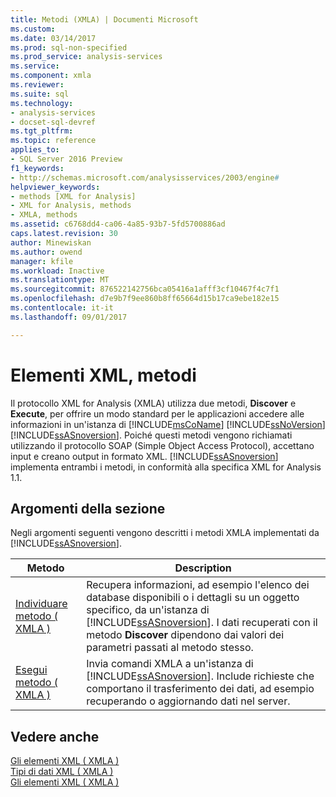 ```yaml
---
title: Metodi (XMLA) | Documenti Microsoft
ms.custom: 
ms.date: 03/14/2017
ms.prod: sql-non-specified
ms.prod_service: analysis-services
ms.service: 
ms.component: xmla
ms.reviewer: 
ms.suite: sql
ms.technology:
- analysis-services
- docset-sql-devref
ms.tgt_pltfrm: 
ms.topic: reference
applies_to:
- SQL Server 2016 Preview
f1_keywords:
- http://schemas.microsoft.com/analysisservices/2003/engine#
helpviewer_keywords:
- methods [XML for Analysis]
- XML for Analysis, methods
- XMLA, methods
ms.assetid: c6768dd4-ca06-4a85-93b7-5fd5700886ad
caps.latest.revision: 30
author: Minewiskan
ms.author: owend
manager: kfile
ms.workload: Inactive
ms.translationtype: MT
ms.sourcegitcommit: 876522142756bca05416a1afff3cf10467f4c7f1
ms.openlocfilehash: d7e9b7f9ee860b8ff65664d15b17ca9ebe182e15
ms.contentlocale: it-it
ms.lasthandoff: 09/01/2017

---
```

# <a name="xml-elements---methods"></a>Elementi XML, metodi
  Il protocollo XML for Analysis (XMLA) utilizza due metodi, **Discover** e **Execute**, per offrire un modo standard per le applicazioni accedere alle informazioni in un'istanza di [!INCLUDE[msCoName](../../includes/msconame-md.md)] [!INCLUDE[ssNoVersion](../../includes/ssnoversion-md.md)] [!INCLUDE[ssASnoversion](../../includes/ssasnoversion-md.md)]. Poiché questi metodi vengono richiamati utilizzando il protocollo SOAP (Simple Object Access Protocol), accettano input e creano output in formato XML. [!INCLUDE[ssASnoversion](../../includes/ssasnoversion-md.md)] implementa entrambi i metodi, in conformità alla specifica XML for Analysis 1.1.  
  
## <a name="in-this-section"></a>Argomenti della sezione  
 Negli argomenti seguenti vengono descritti i metodi XMLA implementati da [!INCLUDE[ssASnoversion](../../includes/ssasnoversion-md.md)].  
  
|Metodo|Description|  
|------------|-----------------|  
|[Individuare metodo &#40; XMLA &#41;](../../analysis-services/xmla/xml-elements-methods-discover.md)|Recupera informazioni, ad esempio l'elenco dei database disponibili o i dettagli su un oggetto specifico, da un'istanza di [!INCLUDE[ssASnoversion](../../includes/ssasnoversion-md.md)]. I dati recuperati con il metodo **Discover** dipendono dai valori dei parametri passati al metodo stesso.|  
|[Esegui metodo &#40; XMLA &#41;](../../analysis-services/xmla/xml-elements-methods-execute.md)|Invia comandi XMLA a un'istanza di [!INCLUDE[ssASnoversion](../../includes/ssasnoversion-md.md)]. Include richieste che comportano il trasferimento dei dati, ad esempio recuperando o aggiornando dati nel server.|  
  
## <a name="see-also"></a>Vedere anche  
 [Gli elementi XML &#40; XMLA &#41;](http://msdn.microsoft.com/library/40ab2360-efb6-4ba6-bf23-e84964e51008)   
 [Tipi di dati XML &#40; XMLA &#41;](../../analysis-services/xmla/xml-data-types/xml-data-types-xmla.md)   
 [Gli elementi XML &#40; XMLA &#41;](http://msdn.microsoft.com/library/40ab2360-efb6-4ba6-bf23-e84964e51008)  
  
  

